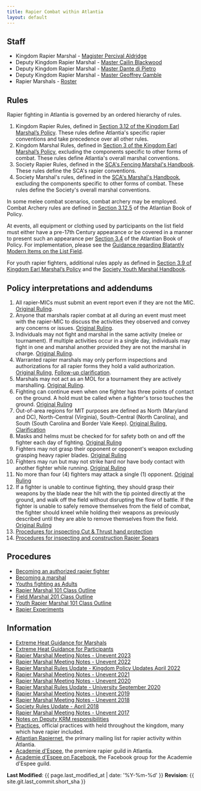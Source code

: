 ```yaml
---
title: Rapier Combat within Atlantia
layout: default
---
```


## Staff

* Kingdom Rapier Marshal - [Magister Percival Aldridge](https://warrant.atlantia.sca.org/user/300)
* Deputy Kingdom Rapier Marshal - [Master Cailin Blackwood](https://warrant.atlantia.sca.org/user/1171)
* Deputy Kingdom Rapier Marshal - [Master Dante di Pietro](https://warrant.atlantia.sca.org/user/606)
* Deputy Kingdom Rapier Marshal - [Master Geoffrey Gamble](https://warrant.atlantia.sca.org/user/36)
* Rapier Marshals - [Roster](https://warrant.atlantia.sca.org/warrants/type/14)

## Rules

Rapier fighting in Atlantia is governed by an ordered hierarchy of rules.

1. Kingdom Rapier Rules, defined in [Section 3.12 of the Kingdom Earl Marshal’s Policy](/paperwork/).  These rules define Atlantia's specific rapier conventions and take precedence over all other rules.
2. Kingdom Marshal Rules, defined in [Section 3 of the Kingdom Earl Marshal’s Policy](/paperwork/), excluding the components specific to other forms of combat.  These rules define Atlantia's overall marshal conventions.
3. Society Rapier Rules, defined in the [SCA's Fencing Marshal's Handbook](https://www.sca.org/wp-content/uploads/2024/01/Fencing-Marshals-Handbook_Jan2024.pdf).  These rules define the SCA's rapier conventions.
4. Society Marshal's rules, defined in the [SCA's Marshal's Handbook](https://www.sca.org/wp-content/uploads/2020/01/MarshalHandbookforRattanCombat.pdf), excluding the components specific to other forms of combat.  These rules define the Society's overall marshal conventions.

In some melee combat scenarios, combat archery may be employed.  Combat Archery rules are defined in [Section 3.12.5](https://marshal.atlantia.sca.org/paperwork/) of the Atlantian Book of Policy.

At events, all equipment or clothing used by participants on the list field must either have a pre-17th Century appearance or be covered in a manner to present such an appearance per [Section 3.4](/paperwork/) of the Atlantian Book of Policy.  For implementation, please see the [Guidance regarding Blatantly Modern Items on the List Field](/procedures/modern/).

For youth rapier fighters, additional rules apply as defined in [Section 3.9 of Kingdom Earl Marshal’s Policy](/paperwork/) and the [Society Youth Marshal Handbook](https://www.sca.org/officers/marshal/youthcombat/docs/YouthMartialHandbook.pdf).

## Policy interpretations and addendums
1. All rapier-MICs must submit an event report even if they are not the MIC. [Original Ruling](http://seahorse.atlantia.sca.org/private.cgi/marshalls-atlantia.sca.org/2016-October/022561.html).
2. Anyone that marshals rapier combat at all during an event must meet with the rapier-MIC to discuss the activities they observed and convey any concerns or issues. [Original Ruling](http://seahorse.atlantia.sca.org/private.cgi/marshalls-atlantia.sca.org/2016-October/022561.html).
3. Individuals may not fight and marshal in the same activity (melee or tournament).  If multiple activities occur in a single day, individuals may fight in one and marshal another provided they are not the marshal in charge.  [Original Ruling](http://seahorse.atlantia.sca.org/private.cgi/marshalls-atlantia.sca.org/2016-October/022561.html).
4. Warranted rapier marshals may only perform inspections and authorizations for all rapier forms they hold a valid authorization. [Original Ruling](http://seahorse.atlantia.sca.org/private.cgi/marshalls-atlantia.sca.org/2016-April/022472.html), [Follow-up clarification](http://seahorse.atlantia.sca.org/private.cgi/marshalls-atlantia.sca.org/2017-February/022640.html).
5. Marshals may not act as an MOL for a tournament they are actively marshalling. [Original Ruling](http://seahorse.atlantia.sca.org/private.cgi/marshalls-atlantia.sca.org/2016-March/022439.html).
6. Fighting can continue even when one fighter has three points of contact on the ground.  A hold must be called when a fighter's torso touches the ground.  [Original Ruling](http://seahorse.atlantia.sca.org/private.cgi/marshalls-atlantia.sca.org/2012-July/014154.html)
7. Out-of-area regions for MIT purposes are defined as North (Maryland and DC), North-Central (Virginia), South-Central (North Carolina), and South (South Carolina and Border Vale Keep). [Original Ruling](http://seahorse.atlantia.sca.org/private.cgi/marshalls-atlantia.sca.org/2015-January/022315.html), [Clarification](http://seahorse.atlantia.sca.org/private.cgi/marshalls-atlantia.sca.org/2015-January/022317.html)
8. Masks and helms must be checked for for safety both on and off the fighter each day of fighting. [Original Ruling](http://seahorse.atlantia.sca.org/private.cgi/marshalls-atlantia.sca.org/2017-February/022641.html)
9. Fighters may not grasp their opponent or opponent's weapon excluding grasping heavy rapier blades.  [Original Ruling](http://seahorse.atlantia.sca.org/private.cgi/marshalls-atlantia.sca.org/2007-February/011196.html)
10. Fighters may run but may not strike hard nor have body contact with another fighter while running.  [Original Ruling](http://seahorse.atlantia.sca.org/private.cgi/marshalls-atlantia.sca.org/2007-July/011667.html)
11. No more than four (4) fighters may attack a single (1) opponent.  [Original Ruling](http://seahorse.atlantia.sca.org/private.cgi/marshalls-atlantia.sca.org/2017-July/022710.html)
12. If a fighter is unable to continue fighting, they should grasp their weapons by the blade near the hilt with the tip pointed directly at the ground, and walk off the field without disrupting the flow of battle.  If the fighter is unable to safely remove themselves from the field of combat, the fighter should kneel while holding their weapons as previously described until they are able to remove themselves from the field. [Original Ruling](http://seahorse.atlantia.sca.org/private.cgi/marshalls-atlantia.sca.org/2018-June/022787.html)
13. [Procedures for inspecting Cut & Thrust hand protection](/rapier/cut-and-thrust-hand-inspection/)
14. [Procedures for inspecting and construction Rapier Spears](/rapier/spear-construction-and-inspection/)


## Procedures

* [Becoming an authorized rapier fighter](/procedures/rapier-authorization/)
* [Becoming a marshal](/procedures/mit/)
* [Youths fighting as Adults](/procedures/youth-as-adult-rapier/)
* [Rapier Marshal 101 Class Outline](/training/rapier-marshal/)
* [Field Marshal 201 Class Outline](/training/field-marshal/)
* [Youth Rapier Marshal 101 Class Outline](/training/youth-rapier-marshal/)
* [Rapier Experiments](/rapier/experiments/main/)

## Information
* [Extreme Heat Guidance for Marshals](/documents/heat-guidance/for-marshals.pdf)
* [Extreme Heat Guidance for Participants](/documents/heat-guidance/for-participants.pdf)
* [Rapier Marshal Meeting Notes - Unevent 2023](/rapier/unevent-2023/)
* [Rapier Marshal Meeting Notes - Unevent 2022](/rapier/unevent-2022/)
* [Rapier Marshal Rules Update - Kingdom Policy Updates April 2022](/rapier/rules-update-2022-04/)
* [Rapier Marshal Meeting Notes - Unevent 2021](/rapier/unevent-2021/)
* [Rapier Marshal Meeting Notes - Unevent 2020](/rapier/unevent-2020/)
* [Rapier Marshal Rules Update - University September 2020](/rapier/rules-update-2020-09/)
* [Rapier Marshal Meeting Notes - Unevent 2019](/rapier/unevent-2019/)
* [Rapier Marshal Meeting Notes - Unevent 2018](/rapier/unevent-2018/)
* [Society Rules Update - April 2018](/rapier/rules-update-2018/)
* [Rapier Marshal Meeting Notes - Unevent 2017](/rapier/unevent-2017/)
* [Notes on Deputy KRM responsibilities](/rapier/deputy-krm/)
* [Practices](/practices/), official practices with held throughout the kingdom, many which have rapier included.
* [Atlantian Rapiernet](https://groups.yahoo.com/neo/groups/atlantianrapiernet/info), the primary mailing list for rapier activity within Atlantia.
* [Academie d'Espee](http://www.academiedespee.com/), the premiere rapier guild in Atlantia.
* [Academie d'Espee on Facebook](https://www.facebook.com/groups/608693275816448/), the Facebook group for the Academie d'Espee guild.

**Last Modified**: {{ page.last_modified_at | date: '%Y-%m-%d' }}
**Revision**: {{ site.git.last_commit.short_sha }}
